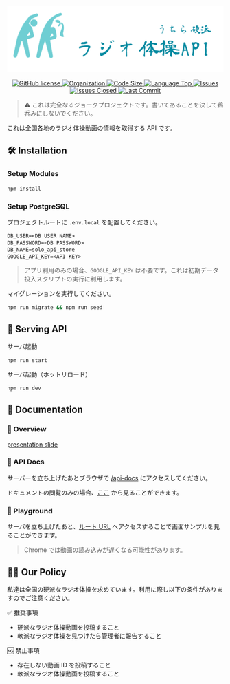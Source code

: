 ![logo](./docs/assets/logo.png)

<p align="center">
    <a href="LICENSE" target="_blank">
        <img src="https://img.shields.io/github/license/yoshihiro-maeda-cc/nri-3-api-solo-demo" alt="GitHub license">
    </a>
    <a href="https://en.wikipedia.org/wiki/Hippopotamus" target="_blank">
        <img src="https://img.shields.io/badge/org-hippopotamus-brightgreen" alt="Organization">
    </a>
    <a href="https://github.com/yoshihiro-maeda-cc/nri-3-api-solo-demo" target="_blank">
        <img src="https://img.shields.io/github/languages/code-size/yoshihiro-maeda-cc/nri-3-api-solo-demo" alt="Code Size">
    </a>
    <a href="https://github.com/yoshihiro-maeda-cc/nri-3-api-solo-demo/search?l=javascript" target="_blank">
        <img src="https://img.shields.io/github/languages/top/yoshihiro-maeda-cc/nri-3-api-solo-demo" alt="Language Top">
    </a>
    <a href="https://github.com/issues" target="_blank">
        <img src="https://img.shields.io/github/issues/yoshihiro-maeda-cc/nri-3-api-solo-demo" alt="Issues">
    </a>
    <a href="https://github.com/issues?q=is%3Aclosed+is%3Aissue+author%3Ayoshihiro-maeda-cc+archived%3Afalse+" target="_blank">
        <img src="https://img.shields.io/github/issues-closed-raw/yoshihiro-maeda-cc/nri-3-api-solo-demo" alt="Issues Closed">
    </a>
    <a href="https://github.com/yoshihiro-maeda-cc/nri-3-api-solo-demo/commits/main" target="_blank">
        <img src="https://img.shields.io/github/last-commit/yoshihiro-maeda-cc/nri-3-api-solo-demo" alt="Last Commit">
    </a>
</p>

> ⚠️ これは完全なるジョークプロジェクトです。書いてあることを決して鵜呑みにしないでください。

これは全国各地のラジオ体操動画の情報を取得する API です。

## 🛠️ Installation

### Setup Modules

```bash
npm install
```

### Setup PostgreSQL

プロジェクトルートに `.env.local` を配置してください。

```env
DB_USER=<DB USER NAME>
DB_PASSWORD=<DB PASSWORD>
DB_NAME=solo_api_store
GOOGLE_API_KEY=<API KEY>
```

> アプリ利用のみの場合、`GOOGLE_API_KEY` は不要です。これは初期データ投入スクリプトの実行に利用します。

マイグレーションを実行してください。

```bash
npm run migrate && npm run seed
```

## 🚀 Serving API

サーバ起動

```bash
npm run start
```

サーバ起動（ホットリロード）

```bash
npm run dev
```

## 📖 Documentation

### 👀 Overview

[presentation slide](./docs/presentation/Presentation.pdf)

### 🔎 API Docs

サーバーを立ち上げたあとブラウザで [/api-docs](http://localhost:3000/api-docs) にアクセスしてください。

ドキュメントの閲覧のみの場合、[ここ](./docs/swaggerui_html/SwaggerUI_Static_v1.html) から見ることができます。

### 🛝 Playground

サーバを立ち上げたあと、[ルート URL](http://localhost:3000/) へアクセスすることで画面サンプルを見ることができます。

> Chrome では動画の読み込みが遅くなる可能性があります。

## 👮‍♂️ Our Policy

私達は全国の硬派なラジオ体操を求めています。利用に際し以下の条件がありますのでご注意ください。

✅ 推奨事項

- 硬派なラジオ体操動画を投稿すること
- 軟派なラジオ体操を見つけたら管理者に報告すること

🆖 禁止事項

- 存在しない動画 ID を投稿すること
- 軟派なラジオ体操動画を投稿すること

